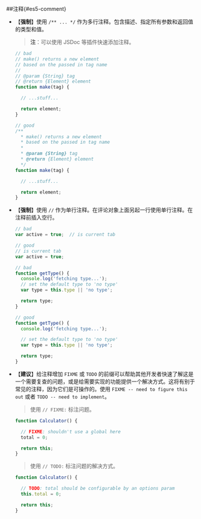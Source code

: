 ##注释{#es5-comment}
- 【**强制**】使用 `/** ... */` 作为多行注释。包含描述、指定所有参数和返回值的类型和值。
  > **注**：可以使用 JSDoc 等插件快速添加注释。

  ```javascript
  // bad
  // make() returns a new element
  // based on the passed in tag name
  //
  // @param {String} tag
  // @return {Element} element
  function make(tag) {

    // ...stuff...

    return element;
  }

  // good
  /**
    * make() returns a new element
    * based on the passed in tag name
    *
    * @param {String} tag
    * @return {Element} element
    */
  function make(tag) {

    // ...stuff...

    return element;
  }
  ```

- 【**强制**】使用 `//` 作为单行注释。在评论对象上面另起一行使用单行注释。在注释前插入空行。

  ```javascript
  // bad
  var active = true;  // is current tab

  // good
  // is current tab
  var active = true;

  // bad
  function getType() {
    console.log('fetching type...');
    // set the default type to 'no type'
    var type = this.type || 'no type';

    return type;
  }

  // good
  function getType() {
    console.log('fetching type...');

    // set the default type to 'no type'
    var type = this.type || 'no type';

    return type;
  }
  ```

- 【**建议**】给注释增加 `FIXME` 或 `TODO` 的前缀可以帮助其他开发者快速了解这是一个需要复查的问题，或是给需要实现的功能提供一个解决方式。这将有别于常见的注释，因为它们是可操作的。使用 `FIXME -- need to figure this out` 或者 `TODO -- need to implement`。

  > 使用 `// FIXME:` 标注问题。

  ```javascript
  function Calculator() {

    // FIXME: shouldn't use a global here
    total = 0;

    return this;
  }
  ```

  > 使用 `// TODO:` 标注问题的解决方式。

  ```javascript
  function Calculator() {

    // TODO: total should be configurable by an options param
    this.total = 0;

    return this;
  }
  ```